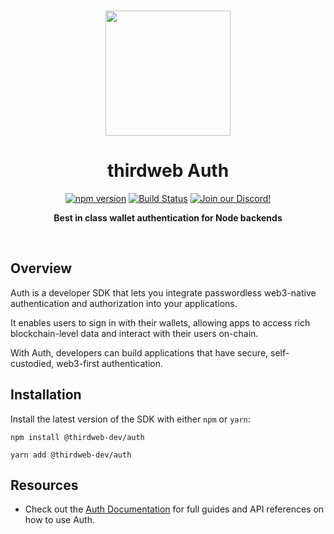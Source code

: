 <p align="center">
<br />
<a href="https://thirdweb.com"><img src="https://github.com/thirdweb-dev/js/blob/main/packages/sdk/logo.svg?raw=true" width="200" alt=""/></a>
<br />
</p>
<h1 align="center">thirdweb Auth</h1>
<p align="center">
<a href="https://www.npmjs.com/package/@thirdweb-dev/auth"><img src="https://img.shields.io/npm/v/@thirdweb-dev/auth?color=red&label=npm&logo=npm" alt="npm version"/></a>
<a href="https://github.com/thirdweb-dev/js/actions/workflows/build-test-lint.yml"><img alt="Build Status" src="https://github.com/thirdweb-dev/js/actions/workflows/build-test-lint.yml/badge.svg"/></a>
<a href="https://discord.gg/thirdweb"><img alt="Join our Discord!" src="https://img.shields.io/discord/834227967404146718.svg?color=7289da&label=discord&logo=discord&style=flat"/></a>

</p>
<p align="center"><strong>Best in class wallet authentication for Node backends</strong></p>
<br />

## Overview

Auth is a developer SDK that lets you integrate passwordless web3-native authentication and authorization into your applications.

It enables users to sign in with their wallets, allowing apps to access rich blockchain-level data and interact with their users on-chain.

With Auth, developers can build applications that have secure, self-custodied, web3-first authentication.

## Installation

Install the latest version of the SDK with either `npm` or `yarn`:

```shell
npm install @thirdweb-dev/auth
```

```shell
yarn add @thirdweb-dev/auth
```

## Resources

- Check out the [Auth Documentation](https://portal.thirdweb.com/auth) for full guides and API references on how to use Auth.
